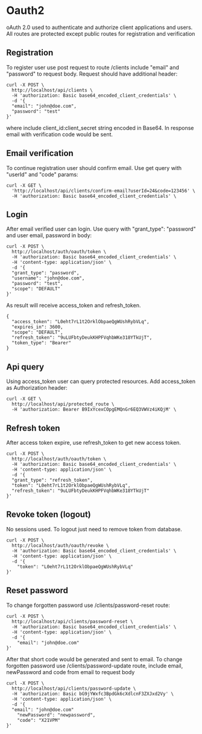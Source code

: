 # Oauth2

oAuth 2.0 used to authenticate and authorize client applications and users.
All routes are protected except public routes for registration and verification

## Registration

To register user use post request to route /clients include "email" and "password" to request body. Request should have additional header:
```
curl -X POST \
  http://localhost/api/clients \
  -H 'authorization: Basic base64_encoded_client_credentials' \
  -d '{
  "email": "john@doe.com",
  "password": "test"
}'
```
where include client_id:client_secret string encoded in Base64. In response email with verification code would be sent.

## Email verification

To continue registration user should confirm email. Use get query with "userId" and "code" params:
```
curl -X GET \
  'http://localhost/api/clients/confirm-email?userId=24&code=123456' \
  -H 'authorization: Basic base64_encoded_client_credentials' \
```

## Login

After email verified user can login. Use query with "grant_type": "password" and user email, password in body:
```
curl -X POST \
  http://localhost/auth/oauth/token \
  -H 'authorization: Basic base64_encoded_client_credentials' \
  -H 'content-type: application/json' \
  -d '{
  "grant_type": "password",
  "username": "john@doe.com",
  "password": "test",
  "scope": "DEFAULT"
}'
```
As result will receive access_token and refresh_token.
```
{
  "access_token": "L0eht7rL1t2OrklObpaeQgWUshRybVLq",
  "expires_in": 3600,
  "scope": "DEFAULT",
  "refresh_token": "9uLUFbtyDeukKHPFVqhbWKe318YTkUjT",
  "token_type": "Bearer"
}
```

## Api query

Using access_token user can query protected resources. Add access_token as Authorization header:
```
curl -X GET \
  http://localhost/api/protected_route \
  -H 'authorization: Bearer B9IxYcexCOpgEMQnGr6EQ3VWVz4iKQjM' \
```

## Refresh token

After access token expire, use refresh_token to get new access token.
```
curl -X POST \
  http://localhost/auth/oauth/token \
  -H 'authorization: Basic base64_encoded_client_credentials' \
  -H 'content-type: application/json' \
  -d '{
  "grant_type": "refresh_token",
  "token": "L0eht7rL1t2OrklObpaeQgWUshRybVLq",
  "refresh_token": "9uLUFbtyDeukKHPFVqhbWKe318YTkUjT"
}'
```

## Revoke token (logout)

No sessions used. To logout just need to remove token from database.
```
curl -X POST \
  http://localhost/auth/oauth/revoke \
  -H 'authorization: Basic base64_encoded_client_credentials' \
  -H 'content-type: application/json' \
  -d '{
	"token": "L0eht7rL1t2OrklObpaeQgWUshRybVLq"
}'
```

## Reset password

To change forgotten password use /clients/password-reset route:
```
curl -X POST \
  http://localhost/api/clients/password-reset \
  -H 'authorization: Basic base64_encoded_client_credentials' \
  -H 'content-type: application/json' \
  -d '{
	"email": "john@doe.com"
}'
```
After that short code would be generated and sent to email.
To change forgotten password use /clients/password-update route, include email, newPassword and code from email to request body
```
curl -X POST \
  http://localhost/api/clients/password-update \
  -H 'authorization: Basic bG9jYWxfc3BpdGk6cXdlcnF3ZXJxd2Vy' \
  -H 'content-type: application/json' \
  -d '{
  "email": "john@doe.com"
	"newPassword": "newpassword",
	"code": "X21VPM"
}'
```
